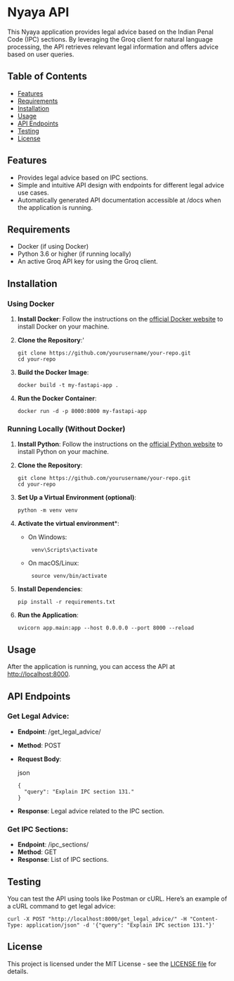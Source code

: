 # Nyaya API

This Nyaya application provides legal advice based on the Indian Penal Code (IPC) sections. By leveraging the Groq client for natural language processing, the API retrieves relevant legal information and offers advice based on user queries.

## Table of Contents

- [Features](#features)
- [Requirements](#requirements)
- [Installation](#installation)
- [Usage](#usage)
- [API Endpoints](#api-endpoints)
- [Testing](#testing)
- [License](#license)

## Features

- Provides legal advice based on IPC sections.
- Simple and intuitive API design with endpoints for different legal advice use cases.
- Automatically generated API documentation accessible at /docs when the application is running.

## Requirements

- Docker (if using Docker)
- Python 3.6 or higher (if running locally)
- An active Groq API key for using the Groq client.

## Installation

### Using Docker
1. **Install Docker**: Follow the instructions on the [official Docker website](https://www.docker.com/get-started) to install Docker on your machine.
2. **Clone the Repository**:'
   
   ```
   git clone https://github.com/yourusername/your-repo.git
   cd your-repo
   ```  
4. **Build the Docker Image**:
   
   ```
   docker build -t my-fastapi-app .
   ```
6. **Run the Docker Container**:
   
   ```
   docker run -d -p 8000:8000 my-fastapi-app
   ```
      
### Running Locally (Without Docker)
1. **Install Python**: Follow the instructions on the [official Python website](https://www.python.org/downloads/) to install Python on your machine.
2. **Clone the Repository**:
   
   ```
   git clone https://github.com/yourusername/your-repo.git
   cd your-repo
   ```
4. **Set Up a Virtual Environment (optional)**:
   
   ```
   python -m venv venv
   ```
6. **Activate the virtual environment***:
   - On Windows:
     
     ```
      venv\Scripts\activate
     ```
   - On macOS/Linux:
     
     ```
      source venv/bin/activate
     ```
7. **Install Dependencies**:
   
   ```
   pip install -r requirements.txt
   ```
9. **Run the Application**:
    
    ```
   uvicorn app.main:app --host 0.0.0.0 --port 8000 --reload
    ```

## Usage

After the application is running, you can access the API at [http://localhost:8000](http://localhost:8000).

## API Endpoints

### Get Legal Advice: 
- **Endpoint**: /get_legal_advice/
- **Method**: POST
- **Request Body**:
  
   json
   ```
   {
     "query": "Explain IPC section 131."
   }
   ```
- **Response**: Legal advice related to the IPC section.
  
### Get IPC Sections:
- **Endpoint**: /ipc_sections/
- **Method**: GET
- **Response**: List of IPC sections.

## Testing

You can test the API using tools like Postman or cURL. Here’s an example of a cURL command to get legal advice:

```
curl -X POST "http://localhost:8000/get_legal_advice/" -H "Content-Type: application/json" -d '{"query": "Explain IPC section 131."}'
```

## License

This project is licensed under the MIT License - see the [LICENSE file](/LICENSE.txt) for details.